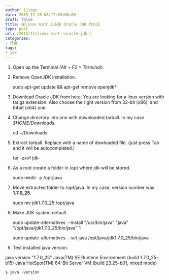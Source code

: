 ```yaml
---
author: 111qqz
date: 2015-12-28 08:17:03+00:00
draft: false
title: 在linux mint 上安装 Oracle JDK 的方法
type: post
url: /2015/12/linux-mint--oracle-jdk-/
categories:
- 其他
tags:
- jdk
---
```


1. Open up the Terminal _(Alt + F2 > Terminal)_.

2. Remove OpenJDK installation.

    
    sudo apt-get update && apt-get remove openjdk*


3. Download Oracle JDK from [here](http://www.oracle.com/technetwork/java/javase/downloads/index.html). You are looking for a linux version with tar.gz extension. Also choose the right version from 32-bit (x86)  and 64bit (x64) one.

4. Change directory into one with downloaded tarball. In my case _$HOME/Downloads_.

    
    cd ~/Downloads


5. Extract tarball. Replace with a name of dowloaded file. (just press Tab and it will be autocompleted.)

    
    tar -zxvf jdk-


6. As a root create a folder in /opt where jdk will be stored.

    
    sudo mkdir -p /opt/java


7. Move extracted folder to /opt/java. In my case, version number was **1.7.0_25**.

    
    sudo mv jdk1.7.0_25 /opt/java


8. Make JDK system default.

    
    sudo update-alternatives --install "/usr/bin/java" "java" "/opt/java/jdk1.7.0_25/bin/java" 1
    
    sudo update-alternatives --set java /opt/java/jdk1.7.0_25/bin/java


9. Test installed java version.


java version "1.7.0_25" Java(TM) SE Runtime Environment (build 1.7.0_25-b15) Java HotSpot(TM) 64-Bit Server VM (build 23.25-b01, mixed mode)




    
    $ java -version
